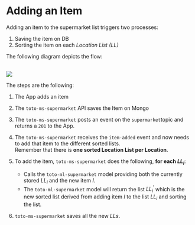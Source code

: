 # Adding an Item

Adding an item to the supermarket list triggers two processes: 
1. Saving the item on DB
2. Sorting the item on each *Location List (LL)*

The following diagram depicts the flow: <br><br>

![](add-item.png)

The steps are the following: 

1. The App adds an item

2. The `toto-ms-supermarket` API saves the Item on Mongo

3. The `toto-ms-supermarket` posts an event on the `supermarket`topic and returns a `201` to the App.

4. The `toto-ms-supermarket` receives the `item-added` event and now needs to add that item to the different sorted lists. <br>
Remember that there is **one sorted Location List per Location**.<br>

5. To add the item, `toto-ms-supermarket` does the following, **for each $LL_i$**:
    * Calls the `toto-ml-supermarket` model providing both the currently stored $LL_i$ and the new item $I$.
    * The `toto-ml-supermarket` model will return the list $LL^{'}_i$ which is the new sorted list derived from adding item $I$ to the list $LL_i$ and sorting the list.

6. `toto-ms-supermarket` saves all the new *LLs*.